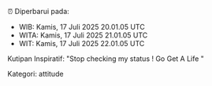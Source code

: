 ⏰ Diperbarui pada:
- WIB: Kamis, 17 Juli 2025 20.01.05 UTC
- WITA: Kamis, 17 Juli 2025 21.01.05 UTC
- WIT: Kamis, 17 Juli 2025 22.01.05 UTC

Kutipan Inspiratif:
"Stop checking my status ! Go Get A Life "


Kategori: attitude

